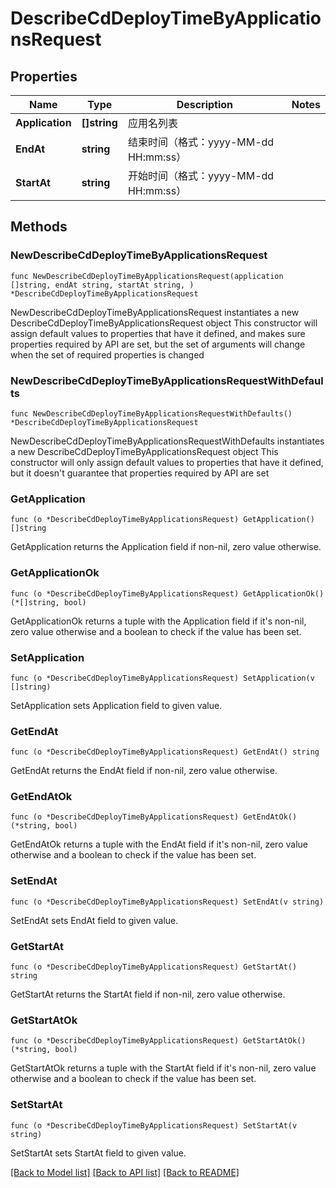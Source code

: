 # DescribeCdDeployTimeByApplicationsRequest

## Properties

Name | Type | Description | Notes
------------ | ------------- | ------------- | -------------
**Application** | **[]string** | 应用名列表 | 
**EndAt** | **string** | 结束时间（格式：yyyy-MM-dd HH:mm:ss） | 
**StartAt** | **string** | 开始时间（格式：yyyy-MM-dd HH:mm:ss） | 

## Methods

### NewDescribeCdDeployTimeByApplicationsRequest

`func NewDescribeCdDeployTimeByApplicationsRequest(application []string, endAt string, startAt string, ) *DescribeCdDeployTimeByApplicationsRequest`

NewDescribeCdDeployTimeByApplicationsRequest instantiates a new DescribeCdDeployTimeByApplicationsRequest object
This constructor will assign default values to properties that have it defined,
and makes sure properties required by API are set, but the set of arguments
will change when the set of required properties is changed

### NewDescribeCdDeployTimeByApplicationsRequestWithDefaults

`func NewDescribeCdDeployTimeByApplicationsRequestWithDefaults() *DescribeCdDeployTimeByApplicationsRequest`

NewDescribeCdDeployTimeByApplicationsRequestWithDefaults instantiates a new DescribeCdDeployTimeByApplicationsRequest object
This constructor will only assign default values to properties that have it defined,
but it doesn't guarantee that properties required by API are set

### GetApplication

`func (o *DescribeCdDeployTimeByApplicationsRequest) GetApplication() []string`

GetApplication returns the Application field if non-nil, zero value otherwise.

### GetApplicationOk

`func (o *DescribeCdDeployTimeByApplicationsRequest) GetApplicationOk() (*[]string, bool)`

GetApplicationOk returns a tuple with the Application field if it's non-nil, zero value otherwise
and a boolean to check if the value has been set.

### SetApplication

`func (o *DescribeCdDeployTimeByApplicationsRequest) SetApplication(v []string)`

SetApplication sets Application field to given value.


### GetEndAt

`func (o *DescribeCdDeployTimeByApplicationsRequest) GetEndAt() string`

GetEndAt returns the EndAt field if non-nil, zero value otherwise.

### GetEndAtOk

`func (o *DescribeCdDeployTimeByApplicationsRequest) GetEndAtOk() (*string, bool)`

GetEndAtOk returns a tuple with the EndAt field if it's non-nil, zero value otherwise
and a boolean to check if the value has been set.

### SetEndAt

`func (o *DescribeCdDeployTimeByApplicationsRequest) SetEndAt(v string)`

SetEndAt sets EndAt field to given value.


### GetStartAt

`func (o *DescribeCdDeployTimeByApplicationsRequest) GetStartAt() string`

GetStartAt returns the StartAt field if non-nil, zero value otherwise.

### GetStartAtOk

`func (o *DescribeCdDeployTimeByApplicationsRequest) GetStartAtOk() (*string, bool)`

GetStartAtOk returns a tuple with the StartAt field if it's non-nil, zero value otherwise
and a boolean to check if the value has been set.

### SetStartAt

`func (o *DescribeCdDeployTimeByApplicationsRequest) SetStartAt(v string)`

SetStartAt sets StartAt field to given value.



[[Back to Model list]](../README.md#documentation-for-models) [[Back to API list]](../README.md#documentation-for-api-endpoints) [[Back to README]](../README.md)


